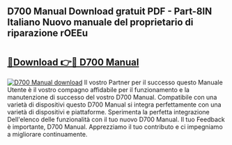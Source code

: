 ## D700 Manual Download gratuit PDF - Part-8lN Italiano Nuovo manuale del proprietario di riparazione rOEEu

# <h2><a href="http://dffid8i.blite.top/?on=D700+Manual">🔗Download 👉🔴 D700 Manual</a></h2>

[![D700 Manual download](https://i.imgur.com/lujVjoI.png)](http://dffid8i.blite.top/?on=D700+Manual)
Il vostro Partner per il successo questo Manuale Utente è il vostro compagno affidabile per il funzionamento e la manutenzione di successo del vostro D700 Manual. Compatibile con una varietà di dispositivi questo D700 Manual si integra perfettamente con una varietà di dispositivi e piattaforme. Sperimenta la perfetta integrazione Dell'elenco delle funzionalità con il tuo nuovo D700 Manual. Il tuo Feedback è importante, D700 Manual. Apprezziamo il tuo contributo e ci impegniamo a migliorare continuamente.
